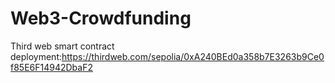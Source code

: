 # Web3-Crowdfunding

Third web smart contract deployment:https://thirdweb.com/sepolia/0xA240BEd0a358b7E3263b9Ce0f85E6F14942DbaF2
